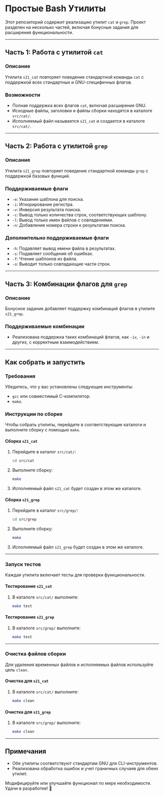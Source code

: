 # Простые Bash Утилиты

Этот репозиторий содержит реализацию утилит `cat` и `grep`. Проект разделен на несколько частей, включая бонусные задания для расширения функциональности.

---

## Часть 1: Работа с утилитой `cat`

### Описание

Утилита `s21_cat` повторяет поведение стандартной команды `cat` с поддержкой всех стандартных и GNU-специфичных флагов.

### Возможности

* Полная поддержка всех флагов `cat`, включая расширения GNU.
* Исходные файлы, заголовки и файлы сборки находятся в каталоге `src/cat/`.
* Исполняемый файл называется `s21_cat` и создается в каталоге `src/cat/`.

---

## Часть 2: Работа с утилитой `grep`

### Описание

Утилита `s21_grep` повторяет поведение стандартной команды `grep` с поддержкой базовых функций.

### Поддерживаемые флаги

* `-e`: Указание шаблона для поиска.
* `-i`: Игнорирование регистра.
* `-v`: Инверсия результата поиска.
* `-c`: Вывод только количества строк, соответствующих шаблону.
* `-l`: Вывод только имен файлов с совпадениями.
* `-n`: Добавление номера строки к результатам поиска.

### Дополнительно поддерживаемые флаги

* `-h`: Подавляет вывод имени файла в результатах.
* `-s`: Подавляет сообщения об ошибках.
* `-f`: Чтение шаблонов из файла.
* `-o`: Выводит только совпадающие части строк.

---

## Часть 3: Комбинации флагов для `grep`

### Описание

Бонусное задание добавляет поддержку комбинаций флагов в утилите `s21_grep`.

### Поддерживаемые комбинации

* Реализована поддержка таких комбинаций флагов, как `-iv`, `-in` и других, с корректным взаимодействием.

---

## Как собрать и запустить

### Требования

Убедитесь, что у вас установлены следующие инструменты:

* `gcc` или совместимый C-компилятор.
* `make`.

### Инструкции по сборке

Чтобы собрать утилиты, перейдите в соответствующие каталоги и выполните сборку с помощью `make`.

#### Сборка `s21_cat`

1. Перейдите в каталог `src/cat/`:
   ```bash
   cd src/cat
   ```
2. Выполните сборку:
   ```bash
   make
   ```
3. Исполняемый файл `s21_cat` будет создан в этом же каталоге.

#### Сборка `s21_grep`

1. Перейдите в каталог `src/grep/`:
   ```bash
   cd src/grep
   ```
2. Выполните сборку:
   ```bash
   make
   ```
3. Исполняемый файл `s21_grep` будет создан в этом же каталоге.

---

### Запуск тестов

Каждая утилита включает тесты для проверки функциональности.

#### Тестирование `s21_cat`

1. В каталоге `src/cat/` выполните:
   ```bash
   make test
   ```

#### Тестирование `s21_grep`

1. В каталоге `src/grep/` выполните:
   ```bash
   make test
   ```

---

### Очистка файлов сборки

Для удаления временных файлов и исполняемых файлов используйте цель `clean`.

#### Очистка для `s21_cat`

1. В каталоге `src/cat/` выполните:
   ```bash
   make clean
   ```

#### Очистка для `s21_grep`

1. В каталоге `src/grep/` выполните:
   ```bash
   make clean
   ```

---

## Примечания

* Обе утилиты соответствуют стандартам GNU для CLI-инструментов.
* Реализована обработка ошибок и учет граничных случаев для обеих утилит.

Модифицируйте или улучшайте функционал по мере необходимости. Удачи в разработке! 🚀